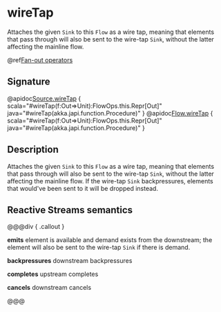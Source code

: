 # wireTap

Attaches the given `Sink` to this `Flow` as a wire tap, meaning that elements that pass through will also be sent to the wire-tap `Sink`, without the latter affecting the mainline flow.

@ref[Fan-out operators](../index.md#fan-out-operators)

## Signature

@apidoc[Source.wireTap](Source) { scala="#wireTap(f:Out=&gt;Unit):FlowOps.this.Repr[Out]" java="#wireTap(akka.japi.function.Procedure)" }
@apidoc[Flow.wireTap](Flow) { scala="#wireTap(f:Out=&gt;Unit):FlowOps.this.Repr[Out]" java="#wireTap(akka.japi.function.Procedure)" }


## Description

Attaches the given `Sink` to this `Flow` as a wire tap, meaning that elements that pass
through will also be sent to the wire-tap `Sink`, without the latter affecting the mainline flow.
If the wire-tap `Sink` backpressures, elements that would've been sent to it will be dropped instead.

## Reactive Streams semantics

@@@div { .callout }

**emits** element is available and demand exists from the downstream; the element will
also be sent to the wire-tap `Sink` if there is demand.

**backpressures** downstream backpressures

**completes** upstream completes

**cancels** downstream cancels

@@@

